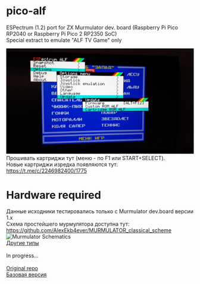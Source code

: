 # pico-alf

ESPectrum (1.2) port for ZX Murmulator dev. board (Raspberry Pi Pico RP2040 or Raspberry Pi Pico 2 RP2350 SoC)<br/>
Special extract to emulate "ALF TV Game" only<br/>

![ALF TV Game](/screen0.jpg)
Прошивать картриджи тут (меню - по F1 или START+SELECT).<br/>
Новые картриджи изредка появляются тут: https://t.me/c/2246982400/1775

# Hardware required
Данные исходники тестировались только с Murmulator dev.board версии 1.x<br/>
Схема простейшего мурмулятора доступна тут: https://github.com/AlexEkb4ever/MURMULATOR_classical_scheme<br/>
![Murmulator Schematics](https://github.com/javavi/pico-infonesPlus/blob/main/assets/Murmulator-1_BSchem.JPG)<br/>
[Другие типы](https://murmulator.tilda.ws/types)<br/>
<br/>
In progress...<br/>
<br/>
[Original repo](https://github.com/EremusOne/ESPectrum)<br/>
[Базовая версия](https://github.com/DnCraptor/pico-spec/releases/tag/v.1.2.9)<br/>
